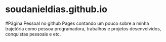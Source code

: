 # soudanieldias.github.io
#Página Pessoal no github Pages contando um pouco sobre a minha trajetória como pessoa programadora, trabalhos e projetos desenvolvidos, conquistas pessoais e etc.
